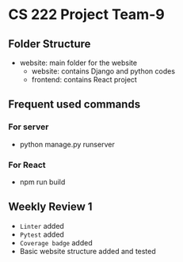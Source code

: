 # CS 222 Project Team-9

## Folder Structure
- website: main folder for the website
    - website: contains Django and python codes
    - frontend: contains React project

## Frequent used commands
### For server
- python manage.py runserver
### For React
- npm run build

## Weekly Review 1
- `Linter` added
- `Pytest` added
- `Coverage badge` added
- Basic website structure added and tested
